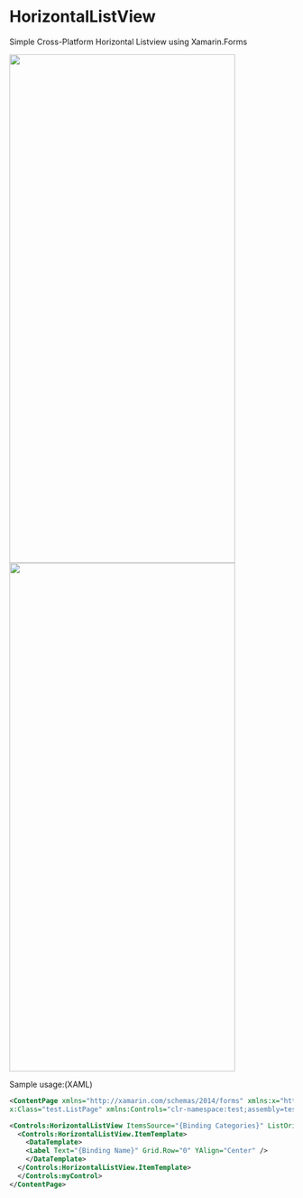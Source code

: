 # HorizontalListView
Simple Cross-Platform Horizontal Listview using Xamarin.Forms

<img src="https://github.com/softsan/HorizontalListView/blob/master/HorizontalListView/screenshots/android.png" height="900px" width="400px" />


<img src="https://github.com/softsan/HorizontalListView/blob/master/HorizontalListView/screenshots/iOS.png" width="400" height="900"/>


Sample usage:(XAML) 

```xml
<ContentPage xmlns="http://xamarin.com/schemas/2014/forms" xmlns:x="http://schemas.microsoft.com/winfx/2009/xaml" 
x:Class="test.ListPage" xmlns:Controls="clr-namespace:test;assembly=test"> 

<Controls:HorizontalListView ItemsSource="{Binding Categories}" ListOrientation="Horizontal"> 
  <Controls:HorizontalListView.ItemTemplate> 
    <DataTemplate> 
    <Label Text="{Binding Name}" Grid.Row="0" YAlign="Center" /> 
    </DataTemplate> 
  </Controls:HorizontalListView.ItemTemplate> 
  </Controls:myControl>
</ContentPage>

